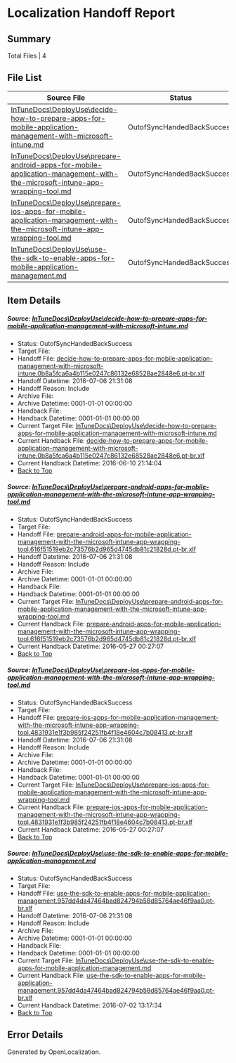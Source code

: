 # <a name='report-top'></a> Localization Handoff Report

## Summary
 Total Files | 4

## File List
 Source File | Status | Details 
 ----------- | ------ | ------- 
 [InTuneDocs\DeployUse\decide-how-to-prepare-apps-for-mobile-application-management-with-microsoft-intune.md](https://github.com/Microsoft/IntuneDocs-pr/blob/93f69c39393bc6c875773fc682a57fe9c29e2f68/InTuneDocs/DeployUse/decide-how-to-prepare-apps-for-mobile-application-management-with-microsoft-intune.md) | OutofSyncHandedBackSuccess | [Details](#ca4142b0c9e2dff0848fa38d2a7b99e8fa727db829)
 [InTuneDocs\DeployUse\prepare-android-apps-for-mobile-application-management-with-the-microsoft-intune-app-wrapping-tool.md](https://github.com/Microsoft/IntuneDocs-pr/blob/93f69c39393bc6c875773fc682a57fe9c29e2f68/InTuneDocs/DeployUse/prepare-android-apps-for-mobile-application-management-with-the-microsoft-intune-app-wrapping-tool.md) | OutofSyncHandedBackSuccess | [Details](#4e84faa9ca496aa027e438115e5e0e1d650c2ff5214)
 [InTuneDocs\DeployUse\prepare-ios-apps-for-mobile-application-management-with-the-microsoft-intune-app-wrapping-tool.md](https://github.com/Microsoft/IntuneDocs-pr/blob/93f69c39393bc6c875773fc682a57fe9c29e2f68/InTuneDocs/DeployUse/prepare-ios-apps-for-mobile-application-management-with-the-microsoft-intune-app-wrapping-tool.md) | OutofSyncHandedBackSuccess | [Details](#a200306633e9f1984d979da8b70db0f40ca198f7216)
 [InTuneDocs\DeployUse\use-the-sdk-to-enable-apps-for-mobile-application-management.md](https://github.com/Microsoft/IntuneDocs-pr/blob/93f69c39393bc6c875773fc682a57fe9c29e2f68/InTuneDocs/DeployUse/use-the-sdk-to-enable-apps-for-mobile-application-management.md) | OutofSyncHandedBackSuccess | [Details](#93c5993d843e498aaa623e0f55ea9046de9b40d8253)

## Item Details
##### <a name='ca4142b0c9e2dff0848fa38d2a7b99e8fa727db829'></a> Source: [InTuneDocs\DeployUse\decide-how-to-prepare-apps-for-mobile-application-management-with-microsoft-intune.md](https://github.com/Microsoft/IntuneDocs-pr/blob/93f69c39393bc6c875773fc682a57fe9c29e2f68/InTuneDocs/DeployUse/decide-how-to-prepare-apps-for-mobile-application-management-with-microsoft-intune.md)
* Status: OutofSyncHandedBackSuccess
* Target File: 
* Handoff File: [decide-how-to-prepare-apps-for-mobile-application-management-with-microsoft-intune.0b8a5fca6a4b115e0247c86132e68528ae2848e6.pt-br.xlf](https://github.com/Microsoft/EM.handoff/blob/0bae0c72e33c6b580b01882b0d392da08749e448/ol-handoff/Microsoft/IntuneDocs-pr.pt-br/master/decide-how-to-prepare-apps-for-mobile-application-management-with-microsoft-intune.0b8a5fca6a4b115e0247c86132e68528ae2848e6.pt-br.xlf)
* Handoff Datetime: 2016-07-06 21:31:08
* Handoff Reason: Include
* Archive File: 
* Archive Datetime: 0001-01-01 00:00:00
* Handback File: 
* Handback Datetime: 0001-01-01 00:00:00
* Current Target File: [InTuneDocs\DeployUse\decide-how-to-prepare-apps-for-mobile-application-management-with-microsoft-intune.md](https://github.com/Microsoft/IntuneDocs-pr.pt-br/blob/3c3d449b52e98eaa05fbf35c0c8000a27b039010/InTuneDocs/DeployUse/decide-how-to-prepare-apps-for-mobile-application-management-with-microsoft-intune.md)
* Current Handback File: [decide-how-to-prepare-apps-for-mobile-application-management-with-microsoft-intune.0b8a5fca6a4b115e0247c86132e68528ae2848e6.pt-br.xlf](https://github.com/Microsoft/EM.handback/blob/c573fe811355e0d40c6068366541c9a052286182/ol-handback/Microsoft/IntuneDocs-pr.pt-br/master/decide-how-to-prepare-apps-for-mobile-application-management-with-microsoft-intune.0b8a5fca6a4b115e0247c86132e68528ae2848e6.pt-br.xlf)
* Current Handback Datetime: 2016-06-10 21:14:04
* [Back to Top](#report-top)

##### <a name='4e84faa9ca496aa027e438115e5e0e1d650c2ff5214'></a> Source: [InTuneDocs\DeployUse\prepare-android-apps-for-mobile-application-management-with-the-microsoft-intune-app-wrapping-tool.md](https://github.com/Microsoft/IntuneDocs-pr/blob/93f69c39393bc6c875773fc682a57fe9c29e2f68/InTuneDocs/DeployUse/prepare-android-apps-for-mobile-application-management-with-the-microsoft-intune-app-wrapping-tool.md)
* Status: OutofSyncHandedBackSuccess
* Target File: 
* Handoff File: [prepare-android-apps-for-mobile-application-management-with-the-microsoft-intune-app-wrapping-tool.616f51519eb2c73576b2d965d4745db81c21828d.pt-br.xlf](https://github.com/Microsoft/EM.handoff/blob/0bae0c72e33c6b580b01882b0d392da08749e448/ol-handoff/Microsoft/IntuneDocs-pr.pt-br/master/prepare-android-apps-for-mobile-application-management-with-the-microsoft-intune-app-wrapping-tool.616f51519eb2c73576b2d965d4745db81c21828d.pt-br.xlf)
* Handoff Datetime: 2016-07-06 21:31:08
* Handoff Reason: Include
* Archive File: 
* Archive Datetime: 0001-01-01 00:00:00
* Handback File: 
* Handback Datetime: 0001-01-01 00:00:00
* Current Target File: [InTuneDocs\DeployUse\prepare-android-apps-for-mobile-application-management-with-the-microsoft-intune-app-wrapping-tool.md](https://github.com/Microsoft/IntuneDocs-pr.pt-br/blob/41fa030b6b47de51c8c637cfd02f40277dfe22ac/InTuneDocs/DeployUse/prepare-android-apps-for-mobile-application-management-with-the-microsoft-intune-app-wrapping-tool.md)
* Current Handback File: [prepare-android-apps-for-mobile-application-management-with-the-microsoft-intune-app-wrapping-tool.616f51519eb2c73576b2d965d4745db81c21828d.pt-br.xlf](https://github.com/Microsoft/EM.handback/blob/3e67489a6a52c21b6bf8f4bb0e9b75b92633e1bc/ol-handback/Microsoft/IntuneDocs-pr.pt-br/master/prepare-android-apps-for-mobile-application-management-with-the-microsoft-intune-app-wrapping-tool.616f51519eb2c73576b2d965d4745db81c21828d.pt-br.xlf)
* Current Handback Datetime: 2016-05-27 00:27:07
* [Back to Top](#report-top)

##### <a name='a200306633e9f1984d979da8b70db0f40ca198f7216'></a> Source: [InTuneDocs\DeployUse\prepare-ios-apps-for-mobile-application-management-with-the-microsoft-intune-app-wrapping-tool.md](https://github.com/Microsoft/IntuneDocs-pr/blob/93f69c39393bc6c875773fc682a57fe9c29e2f68/InTuneDocs/DeployUse/prepare-ios-apps-for-mobile-application-management-with-the-microsoft-intune-app-wrapping-tool.md)
* Status: OutofSyncHandedBackSuccess
* Target File: 
* Handoff File: [prepare-ios-apps-for-mobile-application-management-with-the-microsoft-intune-app-wrapping-tool.4831931e1f3b985f24251fb4f18e4604c7b08413.pt-br.xlf](https://github.com/Microsoft/EM.handoff/blob/0bae0c72e33c6b580b01882b0d392da08749e448/ol-handoff/Microsoft/IntuneDocs-pr.pt-br/master/prepare-ios-apps-for-mobile-application-management-with-the-microsoft-intune-app-wrapping-tool.4831931e1f3b985f24251fb4f18e4604c7b08413.pt-br.xlf)
* Handoff Datetime: 2016-07-06 21:31:08
* Handoff Reason: Include
* Archive File: 
* Archive Datetime: 0001-01-01 00:00:00
* Handback File: 
* Handback Datetime: 0001-01-01 00:00:00
* Current Target File: [InTuneDocs\DeployUse\prepare-ios-apps-for-mobile-application-management-with-the-microsoft-intune-app-wrapping-tool.md](https://github.com/Microsoft/IntuneDocs-pr.pt-br/blob/41fa030b6b47de51c8c637cfd02f40277dfe22ac/InTuneDocs/DeployUse/prepare-ios-apps-for-mobile-application-management-with-the-microsoft-intune-app-wrapping-tool.md)
* Current Handback File: [prepare-ios-apps-for-mobile-application-management-with-the-microsoft-intune-app-wrapping-tool.4831931e1f3b985f24251fb4f18e4604c7b08413.pt-br.xlf](https://github.com/Microsoft/EM.handback/blob/3e67489a6a52c21b6bf8f4bb0e9b75b92633e1bc/ol-handback/Microsoft/IntuneDocs-pr.pt-br/master/prepare-ios-apps-for-mobile-application-management-with-the-microsoft-intune-app-wrapping-tool.4831931e1f3b985f24251fb4f18e4604c7b08413.pt-br.xlf)
* Current Handback Datetime: 2016-05-27 00:27:07
* [Back to Top](#report-top)

##### <a name='93c5993d843e498aaa623e0f55ea9046de9b40d8253'></a> Source: [InTuneDocs\DeployUse\use-the-sdk-to-enable-apps-for-mobile-application-management.md](https://github.com/Microsoft/IntuneDocs-pr/blob/93f69c39393bc6c875773fc682a57fe9c29e2f68/InTuneDocs/DeployUse/use-the-sdk-to-enable-apps-for-mobile-application-management.md)
* Status: OutofSyncHandedBackSuccess
* Target File: 
* Handoff File: [use-the-sdk-to-enable-apps-for-mobile-application-management.957dd4da47464bad824794b58d85764ae46f9aa0.pt-br.xlf](https://github.com/Microsoft/EM.handoff/blob/0bae0c72e33c6b580b01882b0d392da08749e448/ol-handoff/Microsoft/IntuneDocs-pr.pt-br/master/use-the-sdk-to-enable-apps-for-mobile-application-management.957dd4da47464bad824794b58d85764ae46f9aa0.pt-br.xlf)
* Handoff Datetime: 2016-07-06 21:31:08
* Handoff Reason: Include
* Archive File: 
* Archive Datetime: 0001-01-01 00:00:00
* Handback File: 
* Handback Datetime: 0001-01-01 00:00:00
* Current Target File: [InTuneDocs\DeployUse\use-the-sdk-to-enable-apps-for-mobile-application-management.md](https://github.com/Microsoft/IntuneDocs-pr.pt-br/blob/13dc2c019b781b4fe69c0b0968aa9ec84c29c577/InTuneDocs/DeployUse/use-the-sdk-to-enable-apps-for-mobile-application-management.md)
* Current Handback File: [use-the-sdk-to-enable-apps-for-mobile-application-management.957dd4da47464bad824794b58d85764ae46f9aa0.pt-br.xlf](https://github.com/Microsoft/EM.handback/blob/cbd3bca95a713d4e67a61f83c748dc4256b1f1e7/ol-handback/Microsoft/IntuneDocs-pr.pt-br/master/use-the-sdk-to-enable-apps-for-mobile-application-management.957dd4da47464bad824794b58d85764ae46f9aa0.pt-br.xlf)
* Current Handback Datetime: 2016-07-02 13:17:34
* [Back to Top](#report-top)


## Error Details

Generated by OpenLocalization.
